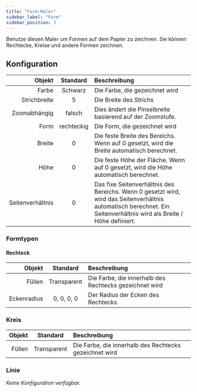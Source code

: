 ```yaml
---
title: "Form-Maler"
sidebar_label: "Form"
sidebar_position: 3
---
```



Benutze diesen Maler um Formen auf dem Papier zu zeichnen. Sie können Rechtecke, Kreise und andere Formen zeichnen.

## Konfiguration

|           Objekt |  Standard  | Beschreibung                                                                                                                                                         |
| ----------------:|:----------:|:-------------------------------------------------------------------------------------------------------------------------------------------------------------------- |
|            Farbe |  Schwarz   | Die Farbe, die gezeichnet wird                                                                                                                                       |
|     Strichbreite |     5      | Die Breite des Strichs                                                                                                                                               |
|     Zoomabhängig |   falsch   | Dies ändert die Pinselbreite basierend auf der Zoomstufe.                                                                                                            |
|             Form | rechteckig | Die Form, die gezeichnet wird                                                                                                                                        |
|           Breite |     0      | Die feste Breite des Bereichs. Wenn auf 0 gesetzt, wird die Breite automatisch berechnet.                                                                            |
|             Höhe |     0      | Die feste Höhe der Fläche. Wenn auf 0 gesetzt, wird die Höhe automatisch berechnet.                                                                                  |
| Seitenverhältnis |     0      | Das fixe Seitenverhältnis des Bereichs. Wenn 0 gesetzt wird, wird das Seitenverhältnis automatisch berechnet. Ein Seitenverhältnis wird als Breite / Höhe definiert. |

### Formtypen

#### Rechteck

|      Objekt |  Standard   | Beschreibung                                           |
| -----------:|:-----------:|:------------------------------------------------------ |
|      Füllen | Transparent | Die Farbe, die innerhalb des Rechtecks gezeichnet wird |
| Eckenradius | 0, 0, 0, 0  | Der Radius der Ecken des Rechtecks                     |

### Kreis

| Objekt |  Standard   | Beschreibung                                           |
| ------:|:-----------:|:------------------------------------------------------ |
| Füllen | Transparent | Die Farbe, die innerhalb des Rechtecks gezeichnet wird |

### Linie

*Keine Konfiguration verfügbar.*
